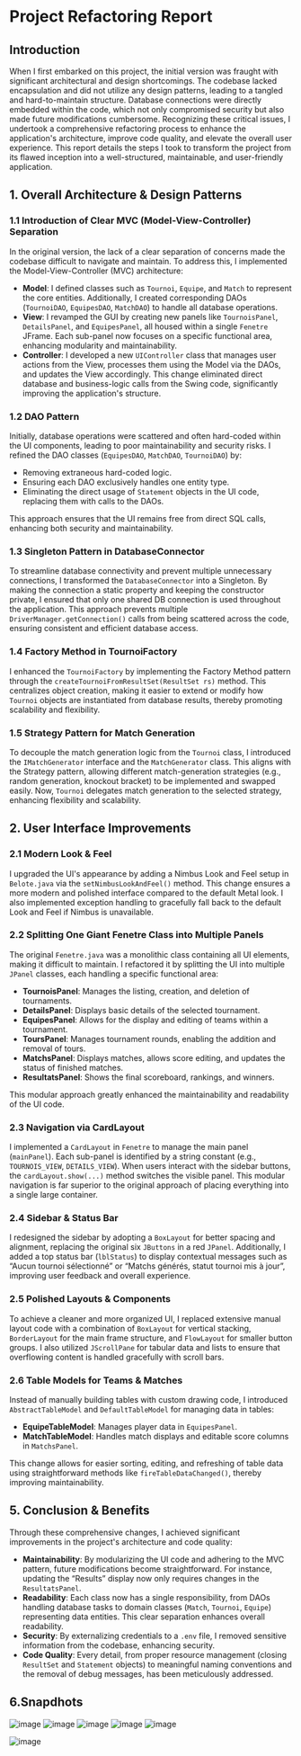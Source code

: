 # Project Refactoring Report

## Introduction
When I first embarked on this project, the initial version was fraught with significant architectural and design shortcomings. The codebase lacked encapsulation and did not utilize any design patterns, leading to a tangled and hard-to-maintain structure. Database connections were directly embedded within the code, which not only compromised security but also made future modifications cumbersome. Recognizing these critical issues, I undertook a comprehensive refactoring process to enhance the application's architecture, improve code quality, and elevate the overall user experience. This report details the steps I took to transform the project from its flawed inception into a well-structured, maintainable, and user-friendly application.

## 1. Overall Architecture & Design Patterns

### 1.1 Introduction of Clear MVC (Model-View-Controller) Separation
In the original version, the lack of a clear separation of concerns made the codebase difficult to navigate and maintain. To address this, I implemented the Model-View-Controller (MVC) architecture:

- **Model**: I defined classes such as `Tournoi`, `Equipe`, and `Match` to represent the core entities. Additionally, I created corresponding DAOs (`TournoiDAO`, `EquipesDAO`, `MatchDAO`) to handle all database operations.
- **View**: I revamped the GUI by creating new panels like `TournoisPanel`, `DetailsPanel`, and `EquipesPanel`, all housed within a single `Fenetre` JFrame. Each sub-panel now focuses on a specific functional area, enhancing modularity and maintainability.
- **Controller**: I developed a new `UIController` class that manages user actions from the View, processes them using the Model via the DAOs, and updates the View accordingly. This change eliminated direct database and business-logic calls from the Swing code, significantly improving the application's structure.

### 1.2 DAO Pattern
Initially, database operations were scattered and often hard-coded within the UI components, leading to poor maintainability and security risks. I refined the DAO classes (`EquipesDAO`, `MatchDAO`, `TournoiDAO`) by:

- Removing extraneous hard-coded logic.
- Ensuring each DAO exclusively handles one entity type.
- Eliminating the direct usage of `Statement` objects in the UI code, replacing them with calls to the DAOs.

This approach ensures that the UI remains free from direct SQL calls, enhancing both security and maintainability.

### 1.3 Singleton Pattern in DatabaseConnector
To streamline database connectivity and prevent multiple unnecessary connections, I transformed the `DatabaseConnector` into a Singleton. By making the connection a static property and keeping the constructor private, I ensured that only one shared DB connection is used throughout the application. This approach prevents multiple `DriverManager.getConnection()` calls from being scattered across the code, ensuring consistent and efficient database access.

### 1.4 Factory Method in TournoiFactory
I enhanced the `TournoiFactory` by implementing the Factory Method pattern through the `createTournoiFromResultSet(ResultSet rs)` method. This centralizes object creation, making it easier to extend or modify how `Tournoi` objects are instantiated from database results, thereby promoting scalability and flexibility.

### 1.5 Strategy Pattern for Match Generation
To decouple the match generation logic from the `Tournoi` class, I introduced the `IMatchGenerator` interface and the `MatchGenerator` class. This aligns with the Strategy pattern, allowing different match-generation strategies (e.g., random generation, knockout bracket) to be implemented and swapped easily. Now, `Tournoi` delegates match generation to the selected strategy, enhancing flexibility and scalability.

## 2. User Interface Improvements

### 2.1 Modern Look & Feel
I upgraded the UI's appearance by adding a Nimbus Look and Feel setup in `Belote.java` via the `setNimbusLookAndFeel()` method. This change ensures a more modern and polished interface compared to the default Metal look. I also implemented exception handling to gracefully fall back to the default Look and Feel if Nimbus is unavailable.

### 2.2 Splitting One Giant Fenetre Class into Multiple Panels
The original `Fenetre.java` was a monolithic class containing all UI elements, making it difficult to maintain. I refactored it by splitting the UI into multiple `JPanel` classes, each handling a specific functional area:

- **TournoisPanel**: Manages the listing, creation, and deletion of tournaments.
- **DetailsPanel**: Displays basic details of the selected tournament.
- **EquipesPanel**: Allows for the display and editing of teams within a tournament.
- **ToursPanel**: Manages tournament rounds, enabling the addition and removal of tours.
- **MatchsPanel**: Displays matches, allows score editing, and updates the status of finished matches.
- **ResultatsPanel**: Shows the final scoreboard, rankings, and winners.

This modular approach greatly enhanced the maintainability and readability of the UI code.

### 2.3 Navigation via CardLayout
I implemented a `CardLayout` in `Fenetre` to manage the main panel (`mainPanel`). Each sub-panel is identified by a string constant (e.g., `TOURNOIS_VIEW`, `DETAILS_VIEW`). When users interact with the sidebar buttons, the `cardLayout.show(...)` method switches the visible panel. This modular navigation is far superior to the original approach of placing everything into a single large container.

### 2.4 Sidebar & Status Bar
I redesigned the sidebar by adopting a `BoxLayout` for better spacing and alignment, replacing the original six `JButtons` in a red `JPanel`. Additionally, I added a top status bar (`lblStatus`) to display contextual messages such as “Aucun tournoi sélectionné” or “Matchs générés, statut tournoi mis à jour”, improving user feedback and overall experience.

### 2.5 Polished Layouts & Components
To achieve a cleaner and more organized UI, I replaced extensive manual layout code with a combination of `BoxLayout` for vertical stacking, `BorderLayout` for the main frame structure, and `FlowLayout` for smaller button groups. I also utilized `JScrollPane` for tabular data and lists to ensure that overflowing content is handled gracefully with scroll bars.

### 2.6 Table Models for Teams & Matches
Instead of manually building tables with custom drawing code, I introduced `AbstractTableModel` and `DefaultTableModel` for managing data in tables:

- **EquipeTableModel**: Manages player data in `EquipesPanel`.
- **MatchTableModel**: Handles match displays and editable score columns in `MatchsPanel`.

This change allows for easier sorting, editing, and refreshing of table data using straightforward methods like `fireTableDataChanged()`, thereby improving maintainability.


## 5. Conclusion & Benefits
Through these comprehensive changes, I achieved significant improvements in the project's architecture and code quality:

- **Maintainability**: By modularizing the UI code and adhering to the MVC pattern, future modifications become straightforward. For instance, updating the “Results” display now only requires changes in the `ResultatsPanel`.
- **Readability**: Each class now has a single responsibility, from DAOs handling database tasks to domain classes (`Match`, `Tournoi`, `Equipe`) representing data entities. This clear separation enhances overall readability.
- **Security**: By externalizing credentials to a `.env` file, I removed sensitive information from the codebase, enhancing security.
- **Code Quality**: Every detail, from proper resource management (closing `ResultSet` and `Statement` objects) to meaningful naming conventions and the removal of debug messages, has been meticulously addressed.

## 6.Snapdhots
![image](https://github.com/user-attachments/assets/bb17f941-2662-4120-967f-d20dbae7063e)
![image](https://github.com/user-attachments/assets/615ecabb-8414-46e3-b28f-5674b7841dfd)
![image](https://github.com/user-attachments/assets/8d86116c-c6fe-4596-9256-690b092e0875)
![image](https://github.com/user-attachments/assets/bacbfdc6-2bab-49f0-87c0-c9cf6615cfa9)
![image](https://github.com/user-attachments/assets/86d61882-e210-4fb6-ac46-d72f10526567)

![image](https://github.com/user-attachments/assets/0219557c-095a-4613-891d-5e42ae06b953)






